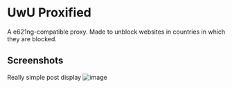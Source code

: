 # UwU Proxified

A e621ng-compatible proxy. Made to unblock websites in countries in which they are blocked.

## Screenshots

Really simple post display
![image](https://user-images.githubusercontent.com/76598503/183869303-03388f44-5c88-4ddc-aa02-f09ac9e0b101.png)

